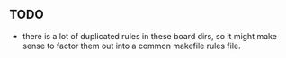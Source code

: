 
TODO
----

* there is a lot of duplicated rules in these board dirs, so it might
  make sense to factor them out into a common makefile rules file.

